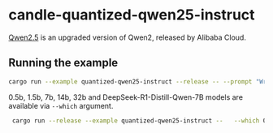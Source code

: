 # candle-quantized-qwen25-instruct

[Qwen2.5](https://qwenlm.github.io/blog/qwen2.5/) is an upgraded version of Qwen2, released by Alibaba Cloud.

## Running the example

```bash
cargo run --example quantized-qwen25-instruct --release -- --prompt "Write a function to count prime numbers up to N."
```

0.5b, 1.5b, 7b, 14b, 32b and DeepSeek-R1-Distill-Qwen-7B models are available via `--which` argument.

```bash
 cargo run --release --example quantized-qwen25-instruct --   --which 0.5b   --prompt "Write a function to count prime numbers up to N."
```